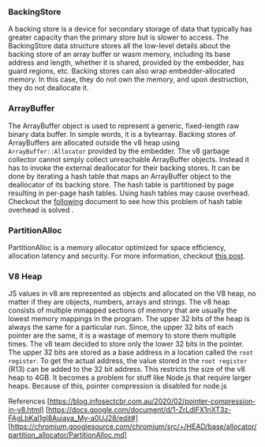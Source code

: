 ### BackingStore
A backing store is a device for secondary storage of data that typically has greater capacity than the primary store but is slower to access. The BackingStore data structure stores all the low-level details about the backing store of an array buffer or wasm memory, including its base address and length, whether it is shared, provided by the embedder, has guard regions, etc. Backing stores can also wrap embedder-allocated memory. In this case, they do not own the memory, and upon destruction, they do not deallocate it. 

### ArrayBuffer
The ArrayBuffer object is used to represent a generic, fixed-length raw binary data buffer. In simple words, it is a bytearray. Backing stores of ArrayBuffers are allocated outside the v8 heap using `ArrayBuffer::Allocator` provided by the embedder. The v8 garbage collector cannot simply collect unreachable ArrayBuffer objects. Instead it has to invoke the external deallocator for their backing stores. It can be done by iterating a hash table that maps an ArrayBuffer object to the deallocator of its backing store. The hash table is partitioned by page resulting in per-page hash tables. Using hash tables may cause overhead. Checkout the [following](https://docs.google.com/document/d/1-ZrLdlFX1nXT3z-FAgLbKal1gI8Auiaya_My-a0UJ28/edit#) document to see how this problem of hash table overhead is solved .

### PartitionAlloc
PartitionAlloc is a memory allocator optimized for space efficiency, allocation latency and security. For more information, checkout [this post](https://chromium.googlesource.com/chromium/src/+/HEAD/base/allocator/partition_allocator/PartitionAlloc.md).

### V8 Heap
JS values in v8 are represented as objects and allocated on the V8 heap, no matter if they are objects, numbers, arrays and strings. The v8 heap consists of multiple mmapped sections of memory that are usually the lowest memory mappings in the program. The upper 32 bits of the heap is always the same for a particular run. Since, the upper 32 bits of each pointer are the same, it is a wastage of memory to store them multiple times. The v8 team decided to store only the lower 32 bits in the pointer. The upper 32 bits are stored as a base address in a location called the `root register`. To get the actual address, the value stored in the `root register` (R13) can be added to the 32 bit address. This restricts the size of the v8 heap to 4GB. It becomes a problem for stuff like Node.js that require larger heaps. Because of this, pointer compression is disabled for node.js



References
[https://blog.infosectcbr.com.au/2020/02/pointer-compression-in-v8.html]
[https://docs.google.com/document/d/1-ZrLdlFX1nXT3z-FAgLbKal1gI8Auiaya_My-a0UJ28/edit#]
[https://chromium.googlesource.com/chromium/src/+/HEAD/base/allocator/partition_allocator/PartitionAlloc.md]